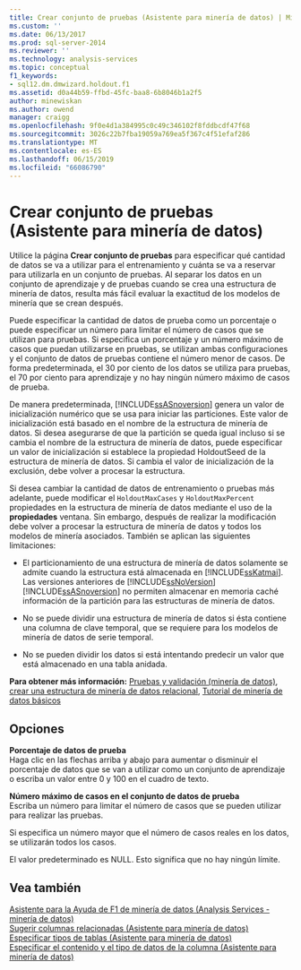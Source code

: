 ```yaml
---
title: Crear conjunto de pruebas (Asistente para minería de datos) | Microsoft Docs
ms.custom: ''
ms.date: 06/13/2017
ms.prod: sql-server-2014
ms.reviewer: ''
ms.technology: analysis-services
ms.topic: conceptual
f1_keywords:
- sql12.dm.dmwizard.holdout.f1
ms.assetid: d0a44b59-ffbd-45fc-baa8-6b8046b1a2f5
author: minewiskan
ms.author: owend
manager: craigg
ms.openlocfilehash: 9f0e4d1a384995c0c49c346102f8fddbcdf47f68
ms.sourcegitcommit: 3026c22b7fba19059a769ea5f367c4f51efaf286
ms.translationtype: MT
ms.contentlocale: es-ES
ms.lasthandoff: 06/15/2019
ms.locfileid: "66086790"
---
```

# <a name="create-testing-set-data-mining-wizard"></a>Crear conjunto de pruebas (Asistente para minería de datos)
  Utilice la página **Crear conjunto de pruebas** para especificar qué cantidad de datos se va a utilizar para el entrenamiento y cuánta se va a reservar para utilizarla en un conjunto de pruebas. Al separar los datos en un conjunto de aprendizaje y de pruebas cuando se crea una estructura de minería de datos, resulta más fácil evaluar la exactitud de los modelos de minería que se crean después.  
  
 Puede especificar la cantidad de datos de prueba como un porcentaje o puede especificar un número para limitar el número de casos que se utilizan para pruebas. Si especifica un porcentaje y un número máximo de casos que puedan utilizarse en pruebas, se utilizan ambas configuraciones y el conjunto de datos de pruebas contiene el número menor de casos. De forma predeterminada, el 30 por ciento de los datos se utiliza para pruebas, el 70 por ciento para aprendizaje y no hay ningún número máximo de casos de prueba.  
  
 De manera predeterminada, [!INCLUDE[ssASnoversion](../includes/ssasnoversion-md.md)] genera un valor de inicialización numérico que se usa para iniciar las particiones. Este valor de inicialización está basado en el nombre de la estructura de minería de datos. Si desea asegurarse de que la partición se queda igual incluso si se cambia el nombre de la estructura de minería de datos, puede especificar un valor de inicialización si establece la propiedad HoldoutSeed de la estructura de minería de datos. Si cambia el valor de inicialización de la exclusión, debe volver a procesar la estructura.  
  
 Si desea cambiar la cantidad de datos de entrenamiento o pruebas más adelante, puede modificar el `HoldoutMaxCases` y `HoldoutMaxPercent` propiedades en la estructura de minería de datos mediante el uso de la **propiedades** ventana. Sin embargo, después de realizar la modificación debe volver a procesar la estructura de minería de datos y todos los modelos de minería asociados. También se aplican las siguientes limitaciones:  
  
-   El particionamiento de una estructura de minería de datos solamente se admite cuando la estructura está almacenada en [!INCLUDE[ssKatmai](../includes/sskatmai-md.md)]. Las versiones anteriores de [!INCLUDE[ssNoVersion](../includes/ssnoversion-md.md)] [!INCLUDE[ssASnoversion](../includes/ssasnoversion-md.md)] no permiten almacenar en memoria caché información de la partición para las estructuras de minería de datos.  
  
-   No se puede dividir una estructura de minería de datos si ésta contiene una columna de clave temporal, que se requiere para los modelos de minería de datos de serie temporal.  
  
-   No se pueden dividir los datos si está intentando predecir un valor que está almacenado en una tabla anidada.  
  
 **Para obtener más información:** [Pruebas y validación &#40;minería de datos&#41;](data-mining/testing-and-validation-data-mining.md), [crear una estructura de minería de datos relacional](data-mining/create-a-relational-mining-structure.md), [Tutorial de minería de datos básicos](../../2014/tutorials/basic-data-mining-tutorial.md)  
  
## <a name="options"></a>Opciones  
 **Porcentaje de datos de prueba**  
 Haga clic en las flechas arriba y abajo para aumentar o disminuir el porcentaje de datos que se van a utilizar como un conjunto de aprendizaje o escriba un valor entre 0 y 100 en el cuadro de texto.  
  
 **Número máximo de casos en el conjunto de datos de prueba**  
 Escriba un número para limitar el número de casos que se pueden utilizar para realizar las pruebas.  
  
 Si especifica un número mayor que el número de casos reales en los datos, se utilizarán todos los casos.  
  
 El valor predeterminado es NULL. Esto significa que no hay ningún límite.  
  
## <a name="see-also"></a>Vea también  
 [Asistente para la Ayuda de F1 de minería de datos &#40;Analysis Services - minería de datos&#41;](data-mining-wizard-f1-help-analysis-services-data-mining.md)   
 [Sugerir columnas relacionadas &#40;Asistente para minería de datos&#41;](suggest-related-columns-data-mining-wizard.md)   
 [Especificar tipos de tablas &#40;Asistente para minería de datos&#41;](specify-table-types-data-mining-wizard.md)   
 [Especificar el contenido y el tipo de datos de la columna &#40;Asistente para minería de datos&#41;](specify-the-column-s-content-and-data-type-data-mining-wizard.md)  
  
  
